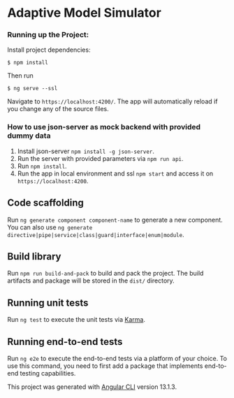 # Adaptive Model Simulator

### Running up the Project:

Install project dependencies:

```
$ npm install
```

Then run

```
$ ng serve --ssl
```

Navigate to `https://localhost:4200/`. The app will automatically reload if you change any of the source files.

### How to use json-server as mock backend with provided dummy data

1. Install json-server `npm install -g json-server`.
3. Run the server with provided parameters via `npm run api`.
4. Run `npm install`.
5. Run the app in local environment and ssl `npm start` and access it on `https://localhost:4200`.

## Code scaffolding

Run `ng generate component component-name` to generate a new component. You can also use `ng generate directive|pipe|service|class|guard|interface|enum|module`.

## Build library

Run `npm run build-and-pack` to build and pack the project. The build artifacts and package will be stored in the `dist/` directory.

## Running unit tests

Run `ng test` to execute the unit tests via [Karma](https://karma-runner.github.io).

## Running end-to-end tests

Run `ng e2e` to execute the end-to-end tests via a platform of your choice. To use this command, you need to first add a package that implements end-to-end testing capabilities.

This project was generated with [Angular CLI](https://github.com/angular/angular-cli) version 13.1.3.
